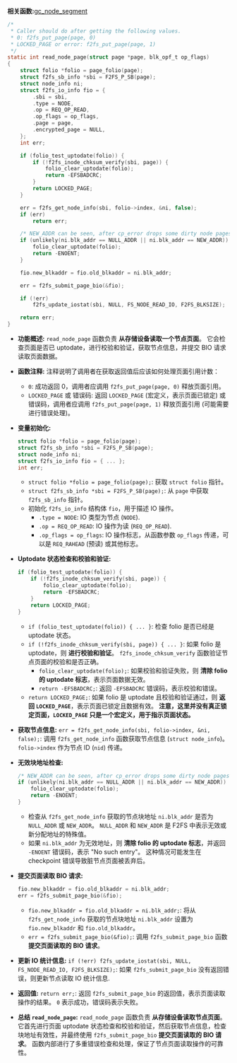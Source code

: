 **相关函数:**[gc_node_segment](https://github.com/sigmanature/learn_os_note/blob/main/6.13.1%E5%86%85%E6%A0%B8%E6%96%87%E6%A1%A3%E6%B3%A8%E9%87%8A/fs/f2fs/gc.c/gc_node_segment.md)<br>
```c
/*
 * Caller should do after getting the following values.
 * 0: f2fs_put_page(page, 0)
 * LOCKED_PAGE or error: f2fs_put_page(page, 1)
 */
static int read_node_page(struct page *page, blk_opf_t op_flags)
{
	struct folio *folio = page_folio(page);
	struct f2fs_sb_info *sbi = F2FS_P_SB(page);
	struct node_info ni;
	struct f2fs_io_info fio = {
		.sbi = sbi,
		.type = NODE,
		.op = REQ_OP_READ,
		.op_flags = op_flags,
		.page = page,
		.encrypted_page = NULL,
	};
	int err;

	if (folio_test_uptodate(folio)) {
		if (!f2fs_inode_chksum_verify(sbi, page)) {
			folio_clear_uptodate(folio);
			return -EFSBADCRC;
		}
		return LOCKED_PAGE;
	}

	err = f2fs_get_node_info(sbi, folio->index, &ni, false);
	if (err)
		return err;

	/* NEW_ADDR can be seen, after cp_error drops some dirty node pages */
	if (unlikely(ni.blk_addr == NULL_ADDR || ni.blk_addr == NEW_ADDR)) {
		folio_clear_uptodate(folio);
		return -ENOENT;
	}

	fio.new_blkaddr = fio.old_blkaddr = ni.blk_addr;

	err = f2fs_submit_page_bio(&fio);

	if (!err)
		f2fs_update_iostat(sbi, NULL, FS_NODE_READ_IO, F2FS_BLKSIZE);

	return err;
}
```

*   **功能概述:** `read_node_page` 函数负责 **从存储设备读取一个节点页面**。  它会检查页面是否已 uptodate，进行校验和验证，获取节点信息，并提交 BIO 请求读取页面数据。

*   **函数注释:**  注释说明了调用者在获取返回值后应该如何处理页面引用计数：
    *   `0`:  成功返回 0，调用者应调用 `f2fs_put_page(page, 0)` 释放页面引用。
    *   `LOCKED_PAGE` 或 错误码:  返回 `LOCKED_PAGE` (宏定义，表示页面已锁定) 或 错误码，调用者应调用 `f2fs_put_page(page, 1)` 释放页面引用 (可能需要进行错误处理)。

*   **变量初始化:**
    ```c
    struct folio *folio = page_folio(page);
    struct f2fs_sb_info *sbi = F2FS_P_SB(page);
    struct node_info ni;
    struct f2fs_io_info fio = { ... };
    int err;
    ```
    *   `struct folio *folio = page_folio(page);`:  获取 `struct folio` 指针。
    *   `struct f2fs_sb_info *sbi = F2FS_P_SB(page);`:  从 `page` 中获取 `f2fs_sb_info` 指针。
    *   初始化 `f2fs_io_info` 结构体 `fio`，用于描述 IO 操作。
        *   `.type = NODE`:  IO 类型为节点 (`NODE`).
        *   `.op = REQ_OP_READ`:  IO 操作为读 (`REQ_OP_READ`).
        *   `.op_flags = op_flags`:  IO 操作标志，从函数参数 `op_flags` 传递，可以是 `REQ_RAHEAD` (预读) 或其他标志。

*   **Uptodate 状态检查和校验和验证:**
    ```c
    if (folio_test_uptodate(folio)) {
        if (!f2fs_inode_chksum_verify(sbi, page)) {
            folio_clear_uptodate(folio);
            return -EFSBADCRC;
        }
        return LOCKED_PAGE;
    }
    ```
    *   `if (folio_test_uptodate(folio)) { ... }`:  检查 folio 是否已经是 uptodate 状态。
    *   `if (!f2fs_inode_chksum_verify(sbi, page)) { ... }`:  如果 folio 是 uptodate，则 **进行校验和验证**。 `f2fs_inode_chksum_verify` 函数验证节点页面的校验和是否正确。
        *   `folio_clear_uptodate(folio);`:  如果校验和验证失败，则 **清除 folio 的 uptodate 标志**，表示页面数据无效。
        *   `return -EFSBADCRC;`:  返回 `-EFSBADCRC` 错误码，表示校验和错误。
    *   `return LOCKED_PAGE;`:  如果 folio 是 uptodate 且校验和验证通过，则 **返回 `LOCKED_PAGE`**，表示页面已锁定且数据有效。 **注意，这里并没有真正锁定页面，`LOCKED_PAGE` 只是一个宏定义，用于指示页面状态。**

*   **获取节点信息:**  `err = f2fs_get_node_info(sbi, folio->index, &ni, false);`:  调用 `f2fs_get_node_info` 函数获取节点信息 (`struct node_info`)。  `folio->index` 作为节点 ID (`nid`) 传递。

*   **无效块地址检查:**
    ```c
    /* NEW_ADDR can be seen, after cp_error drops some dirty node pages */
    if (unlikely(ni.blk_addr == NULL_ADDR || ni.blk_addr == NEW_ADDR)) {
        folio_clear_uptodate(folio);
        return -ENOENT;
    }
    ```
    *   检查从 `f2fs_get_node_info` 获取的节点块地址 `ni.blk_addr` 是否为 `NULL_ADDR` 或 `NEW_ADDR`。  `NULL_ADDR` 和 `NEW_ADDR` 是 F2FS 中表示无效或新分配地址的特殊值。
    *   如果 `ni.blk_addr` 为无效地址，则 **清除 folio 的 uptodate 标志**，并返回 `-ENOENT` 错误码，表示 "No such entry"。  这种情况可能发生在 checkpoint 错误导致脏节点页面被丢弃后。

*   **提交页面读取 BIO 请求:**
    ```c
    fio.new_blkaddr = fio.old_blkaddr = ni.blk_addr;
    err = f2fs_submit_page_bio(&fio);
    ```
    *   `fio.new_blkaddr = fio.old_blkaddr = ni.blk_addr;`:  将从 `f2fs_get_node_info` 获取的节点块地址 `ni.blk_addr` 设置为 `fio.new_blkaddr` 和 `fio.old_blkaddr`。
    *   `err = f2fs_submit_page_bio(&fio);`:  调用 `f2fs_submit_page_bio` 函数 **提交页面读取的 BIO 请求**。

*   **更新 IO 统计信息:**  `if (!err) f2fs_update_iostat(sbi, NULL, FS_NODE_READ_IO, F2FS_BLKSIZE);`:  如果 `f2fs_submit_page_bio` 没有返回错误，则更新节点读取 IO 统计信息.

*   **返回值:**  `return err;`:  返回 `f2fs_submit_page_bio` 的返回值，表示页面读取操作的结果。  `0` 表示成功，错误码表示失败。

*   **总结 `read_node_page`:**  `read_node_page` 函数负责 **从存储设备读取节点页面**。  它首先进行页面 uptodate 状态检查和校验和验证，然后获取节点信息，检查块地址有效性，并最终使用 `f2fs_submit_page_bio` **提交页面读取的 BIO 请求**。  函数内部进行了多重错误检查和处理，保证了节点页面读取操作的可靠性。
